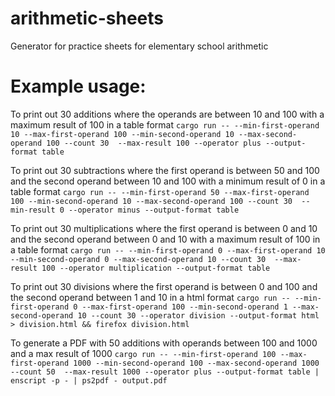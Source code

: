 # arithmetic-sheets
Generator for practice sheets for elementary school arithmetic

# Example usage:
To print out 30 additions where the operands are between 10 and 100 with a maximum result of 100 in a table format
`cargo run -- --min-first-operand 10 --max-first-operand 100 --min-second-operand 10 --max-second-operand 100 --count 30  --max-result 100 --operator plus --output-format table`

To print out 30 subtractions where the first operand is between 50 and 100 and the second operand between 10 and 100 with a minimum result of 0 in a table format
`cargo run -- --min-first-operand 50 --max-first-operand 100 --min-second-operand 10 --max-second-operand 100 --count 30  --min-result 0 --operator minus --output-format table`

To print out 30 multiplications where the first operand is between 0 and 10 and the second operand between 0 and 10 with a maximum result of 100 in a table format
`cargo run -- --min-first-operand 0 --max-first-operand 10 --min-second-operand 0 --max-second-operand 10 --count 30  --max-result 100 --operator multiplication --output-format table`

To print out 30 divisions where the first operand is between 0 and 100 and the second operand between 1 and 10 in a html format
`cargo run -- --min-first-operand 0 --max-first-operand 100 --min-second-operand 1 --max-second-operand 10 --count 30 --operator division --output-format html > division.html && firefox division.html`

To generate a PDF with 50 additions with operands between 100 and 1000 and a max result of 1000
`cargo run -- --min-first-operand 100 --max-first-operand 1000 --min-second-operand 100 --max-second-operand 1000 --count 50  --max-result 1000 --operator plus --output-format table | enscript -p - | ps2pdf - output.pdf`